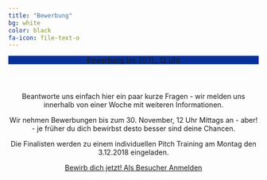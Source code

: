 ```yaml
---
title: "Bewerbung"
bg: white
color: black
fa-icon: file-text-o
---
```

<div class="pricebox" style="text-align: center;">
<header style="background-color: #093099; width : 100%; padding-left: 0px;">Bewerbung bis 30.11., 12 Uhr</header>
<p style="align: center; padding-left: 0px; width: 100%;" >Beantworte uns einfach hier ein paar kurze Fragen - wir melden uns innerhalb von einer Woche mit weiteren Informationen.</p>

<p style="align: center; padding-left: 0px; width: 100%;">Wir nehmen Bewerbungen bis zum 30. November, 12 Uhr Mittags an - aber! - je früher du dich bewirbst desto besser sind deine Chancen.</p>

<p style="align: center; padding-left: 0px; width: 100%;">Die Finalisten werden zu einem individuellen Pitch Training am Montag den 3.12.2018 eingeladen.</p>
<div>


<a class="button" href="https://sils1.typeform.com/to/TsR3Vv" data-mode="popup" data-submit-close-delay="5" target="_blank">Bewirb dich jetzt! </a>
<a href="https://www.eventbrite.de/e/nikolauspitch-tickets-51460197837" class="button">Als Besucher Anmelden</a>
<script> (function() { var qs,js,q,s,d=document, gi=d.getElementById, ce=d.createElement, gt=d.getElementsByTagName, id="typef_orm_share", b="https://embed.typeform.com/"; if(!gi.call(d,id)){ js=ce.call(d,"script"); js.id=id; js.src=b+"embed.js"; q=gt.call(d,"script")[0]; q.parentNode.insertBefore(js,q) } })() </script>

